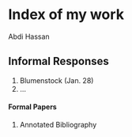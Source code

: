 # Index of my work
Abdi Hassan
## Informal Responses
1. Blumenstock (Jan. 28)
2. ...
#### Formal Papers 
1. Annotated Bibliography
